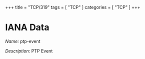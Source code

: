 +++
title = "TCP/319"
tags = [ "TCP" ]
categories = [ "TCP" ]
+++

# IANA Data

_Name:_ ptp-event

_Description:_ PTP Event

